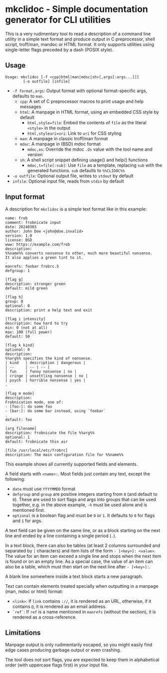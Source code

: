 # mkclidoc - Simple documentation generator for CLI utilities

This is a very rudimentary tool to read a description of a command line
utility in a simple text format and produce output in C preprocessor, shell
script, troff/man, mandoc or HTML format. It only supports utilities using
single-letter flags preceded by a dash (POSIX style).

## Usage

    Usage: mkclidoc [-f <cpp|html|man|mdoc|sh>[,args[:args...]]]
            [-o outfile] [infile]

* `-f format,args`: Output format with optional format-specific args,
  defaults to `man`.
  - `cpp`: A set of C preprocessor macros to print usage and help messages
  - `html`: A manpage in HTML format, using an embedded CSS style by default
    * `html,style=file`: Embed the contents of `file` as the literal `<style>`
      in the output
    * `html,styleuri=uri`: Link to `uri` for CSS styling
  - `man`: A manpage in classic troff/man format
  - `mdoc`: A manpage in (BSD) mdoc format
    * `mdoc,os`: Override the mdoc `.Os` value with the tool name and version
  - `sh`: A shell script snippet defining usage() and help() functions
    * `mdoc,t=file[:sub]`: Use `file` as a template, replacing `sub` with the
      generated functions. `sub` defaults to `%%CLIDOC%%`
* `-o outfile`: Optional output file, writes to `stdout` by default
* `infile`: Optional input file, reads from `stdin` by default

## Input format

A description for `mkclidoc` is a simple text format like in this example:

    name: frob
    comment: frobnicate input
    date: 20240303
    author: John Doe <john@doe.invalid>
    version: 1.0
    license: BSD
    www: https://example.com/frob
    description:
    %%name%% converts nonsense to other, much more beautiful nonsense.
    It also applies a green tint to it.
    .
    manrefs: foobar frobrc.5
    defgroup: 1

    [flag g]
    description: stronger green
    default: mild green

    [flag h]
    group: 0
    optional: 0
    description: print a help text and exit

    [flag i intensity]
    description: how hard to try
    min: 0 (not at all)
    max: 100 (full power)
    default: 50

    [flag k kind]
    optional: 0
    description:
    %%arg%% specifies the kind of nonsense.
    | kind   | description | dangerous |
    | --     | -- | -- |
    | fun    | funny nonsense | no |
    | cringe | unsettling nonsense | no |
    | psych  | horrible nonsense | yes |
    .

    [flag m mode]
    description:
    Frobnication mode, one of:
    - [foo:]: do some foo
    - [bar:]: do some bar instead, using `foobar`
    .
    default: foo

    [arg filename]
    description: frobnicate the file %%arg%%
    optional: 1
    default: frobnicate thin air

    [file /usr/local/etc/frobrc]
    description: The main configuration file for %%name%%

This example shows all currently supported fields and elements.

A field starts with `<name>:`. Most fields just contain any text, except the
following:

* `date` must use `YYYYMMDD` format
* `defgroup` and `group` are positive integers starting from `0` (and default
  to `0`). These are used to sort flags and args into groups that can be used
  together, e.g. in the above example, `-h` must be used alone and is
  mentioned first.
* `optional` is a boolean flag and must be `0` or `1`. It defaults to `0` for
  flags and `1` for args.

A text field can be given on the same line, or as a block starting on the next
line and ended by a line containing a single period (`.`).

In a text block, there can also be tables (at least 2 columns surrounded and
separated by `|` characters) and item lists of the form `- [<key>]: <value>`.
The value for an item can exceed a single line and stops when the next item is
found or on an empty line. As a special case, the value of an item can also be
a table, which must then start on the next line after `- [<key>]:`.

A blank line somewhere inside a text block starts a new paragraph.

Text can contain elements treated specially when outputting in a manpage (man,
mdoc or html) format:

* `<link>`: If `link` contains `://`, it is rendered as an URL, otherwise, if
  it contains `@`, it is rendered as an email address.
* `` `ref` ``: If `ref` is a name mentioned in `manrefs` (without the section),
  it is rendered as a cross-reference.

## Limitations

Manpage output is only rudimentarily escaped, so you might easily find edge
cases producing garbage output or even crashing.

The tool does not sort flags, you are expected to keep them in alphabetical
order (with uppercase flags first) in your input file.

